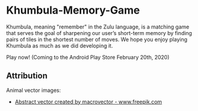 # Khumbula-Memory-Game
Khumbula, meaning "remember" in the Zulu language, is a matching game that serves the goal of sharpening our user’s short-term memory by finding pairs of tiles in the shortest number of moves. We hope you enjoy playing Khumbula as much as we did developing it. 

Play now!
(Coming to the Android Play Store February 20th, 2020)

Attribution
---------------------
Animal vector images:
- <a href="https://www.freepik.com/vectors/abstract">Abstract vector created by macrovector - www.freepik.com</a>
